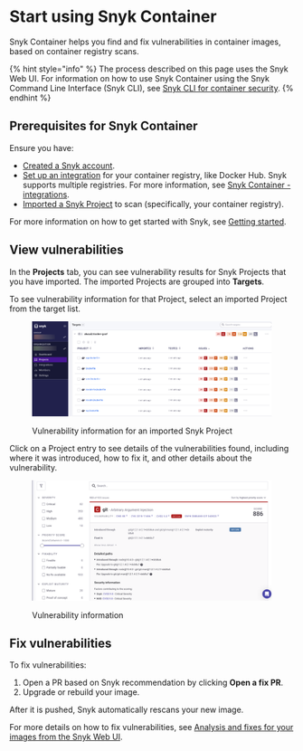 # Start using Snyk Container

Snyk Container helps you find and fix vulnerabilities in container images, based on container registry scans.

{% hint style="info" %}
The process described on this page uses the Snyk Web UI. For information on how to use Snyk Container using the Snyk Command Line Interface (Snyk CLI), see [Snyk CLI for container security](snyk-cli-for-container-security/).
{% endhint %}

## **Prerequisites for Snyk Container**

Ensure you have:

* [Created a Snyk account](../getting-started/quickstart/create-a-snyk-account/).
* [Set up an integration](../getting-started/quickstart/set-up-an-integration.md) for your container registry, like Docker Hub. Snyk supports multiple registries. For more information, see [Snyk Container - integrations](snyk-container-integrations/).
* [Imported a Snyk Project](../getting-started/quickstart/import-a-project.md) to scan (specifically, your container registry).

For more information on how to get started with Snyk, see [Getting started](../getting-started/).

## View vulnerabilities

In the **Projects** tab, you can see vulnerability results for Snyk Projects that you have imported. The imported Projects are grouped into **Targets**.

To see vulnerability information for that Project, select an imported Project from the target list.

<figure><img src="../.gitbook/assets/vuln_info_project.png" alt=""><figcaption><p>Vulnerability information for an imported Snyk Project</p></figcaption></figure>

Click on a Project entry to see details of the vulnerabilities found, including where it was introduced, how to fix it, and other details about the vulnerability.

<figure><img src="../.gitbook/assets/vuln_details.png" alt=""><figcaption><p>Vulnerability information</p></figcaption></figure>

## Fix vulnerabilities

To fix vulnerabilities:

1. Open a PR based on Snyk recommendation by clicking **Open a fix PR**.
2. Upgrade or rebuild your image.

After it is pushed, Snyk automatically rescans your new image.&#x20;

For more details on how to fix vulnerabilities, see [Analysis and fixes for your images from the Snyk Web UI](../scan-applications/snyk-container/use-snyk-container/analyze-and-fix-container-images.md).
